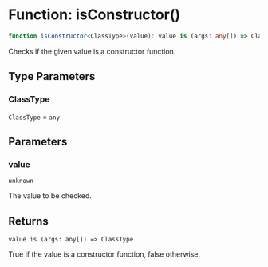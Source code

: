 # Function: isConstructor()

```ts
function isConstructor<ClassType>(value): value is (args: any[]) => ClassType;
```

Checks if the given value is a constructor function.

## Type Parameters

### ClassType

`ClassType` = `any`

## Parameters

### value

`unknown`

The value to be checked.

## Returns

`value is (args: any[]) => ClassType`

True if the value is a constructor function, false otherwise.
